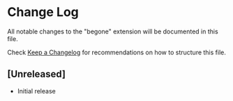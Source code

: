 # Change Log

All notable changes to the "begone" extension will be documented in this file.

Check [Keep a Changelog](http://keepachangelog.com/) for recommendations on how to structure this file.

## [Unreleased]

- Initial release